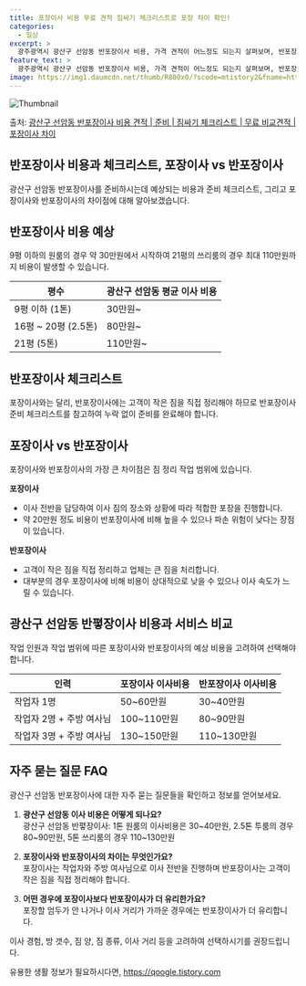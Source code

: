 ```yaml
---
title: 포장이사 비용 무료 견적 짐싸기 체크리스트로 포장 차이 확인!
categories:
  - 일상
excerpt: >
  광주광역시 광산구 선암동 반포장이사 비용, 가격 견적이 어느정도 되는지 살펴보며, 반포장이사를 준비함에 있어 짐싸기 준비 체크리스트가 무엇인지 보겠습니다. 마지막으로 포장이사와 차이점을 통해 무료 비교견적으로 어떤 것이 더 합리적인 선택인지 공유 드립니다.광산구 선암동 포장이사 견적 샘플 보기 👈 클릭광산구 선암동 포장이사 가격 살펴보기 👈 클릭광산구 선암동 반포장이사 평균 이사 비용평수광산구 선암동 평균 이사 비용원룸 이사9평 이하 (1톤)30만원~투룸/쓰리룸 이사16평 ~ 20평 (2.5톤)80만원~쓰리룸 이사21평 (5톤) ~110만원~우리집 무료 이사견적 받기 👈 클릭포장 vs 반포장: 어떤 가장 큰 차이점이 있을까?포장이사와 반포장이사의 가장 큰 차이점은 짐 정리 작업 범위에 있습니다.포장..
feature_text: >
  광주광역시 광산구 선암동 반포장이사 비용, 가격 견적이 어느정도 되는지 살펴보며, 반포장이사를 준비함에 있어 짐싸기 준비 체크리스트가 무엇인지 보겠습니다. 마지막으로 포장이사와 차이점을 통해 무료 비교견적으로 어떤 것이 더 합리적인 선택인지 공유 드립니다.광산구 선암동 포장이사 견적 샘플 보기 👈 클릭광산구 선암동 포장이사 가격 살펴보기 👈 클릭광산구 선암동 반포장이사 평균 이사 비용평수광산구 선암동 평균 이사 비용원룸 이사9평 이하 (1톤)30만원~투룸/쓰리룸 이사16평 ~ 20평 (2.5톤)80만원~쓰리룸 이사21평 (5톤) ~110만원~우리집 무료 이사견적 받기 👈 클릭포장 vs 반포장: 어떤 가장 큰 차이점이 있을까?포장이사와 반포장이사의 가장 큰 차이점은 짐 정리 작업 범위에 있습니다.포장..
image: https://img1.daumcdn.net/thumb/R800x0/?scode=mtistory2&fname=https%3A%2F%2Fblog.kakaocdn.net%2Fdn%2FdXdOHy%2FbtsHbVwDvYK%2F6K3soF1cCfSGSicK6938qk%2Fimg.webp
---
```


![Thumbnail](https://img1.daumcdn.net/thumb/R800x0/?scode=mtistory2&fname=https%3A%2F%2Fblog.kakaocdn.net%2Fdn%2FdXdOHy%2FbtsHbVwDvYK%2F6K3soF1cCfSGSicK6938qk%2Fimg.webp)

<p>출처: <a href="https://qoogle.tistory.com/9503" rel="dofollow">광산구 선암동 반포장이사 비용 견적 | 준비 | 짐싸기 체크리스트 | 무료 비교견적 | 포장이사 차이</a> </p>

## 반포장이사 비용과 체크리스트, 포장이사 vs 반포장이사

광산구 선암동 반포장이사를 준비하시는데 예상되는 비용과 준비 체크리스트, 그리고 포장이사와 반포장이사의 차이점에 대해 알아보겠습니다.

## 반포장이사 비용 예상

9평 이하의 원룸의 경우 약 30만원에서 시작하여 21평의 쓰리룸의 경우 최대 110만원까지 비용이 발생할 수 있습니다.

**평수** | **광산구 선암동 평균 이사 비용**  
---|---  
9평 이하 (1톤) | 30만원~  
16평 ~ 20평 (2.5톤) | 80만원~  
21평 (5톤) | 110만원~  
  
## **반포장이사 체크리스트**

포장이사와는 달리, 반포장이사에는 고객이 작은 짐을 직접 정리해야 하므로 반포장이사 준비 체크리스트를 참고하여 누락 없이 준비를 완료해야
합니다.

## 포장이사 vs 반포장이사

포장이사와 반포장이사의 가장 큰 차이점은 짐 정리 작업 범위에 있습니다.

**포장이사**

  * 이사 전반을 담당하여 이사 짐의 장소와 상황에 따라 적합한 포장을 진행합니다.
  * 약 20만원 정도 비용이 반포장이사에 비해 높을 수 있으나 파손 위험이 낮다는 장점이 있습니다.

**반포장이사**

  * 고객이 작은 짐을 직접 정리하고 업체는 큰 짐을 처리합니다.
  * 대부분의 경우 포장이사에 비해 비용이 상대적으로 낮을 수 있으나 이사 속도가 느릴 수 있습니다.

## **광산구 선암동 반폏장이사 비용과 서비스 비교**

작업 인원과 작업 범위에 따른 포장이사와 반포장이사의 예상 비용을 고려하여 선택해야 합니다.

**인력** | **포장이사 이사비용** | **반포장이사 이사비용**  
---|---|---  
작업자 1명 | 50~60만원 | 30~40만원  
작업자 2명 + 주방 여사님 | 100~110만원 | 80~90만원  
작업자 3명 + 주방 여사님 | 130~150만원 | 110~130만원  
  
## **자주 묻는 질문 FAQ**

광산구 선암동 반포장이사에 대한 자주 묻는 질문들을 확인하고 정보를 얻어보세요.

  1. **광산구 선암동 이사 비용은 어떻게 되나요?**  
광산구 선암동 반폏장이사: 1톤 원룸의 이사비용은 30~40만원, 2.5톤 투룸의 경우 80~90만원, 5톤 쓰리룸의 경우 110~130만원

  2. **포장이사와 반포장이사의 차이는 무엇인가요?**  
포장이사는 작업자와 주방 여사님으로 이사 전반을 진행하며 반포장이사는 고객이 작은 짐을 직접 정리해야 합니다.

  3. **어떤 경우에 포장이사보다 반포장이사가 더 유리한가요?**  
포장할 엄두가 안 나거나 이사 거리가 가까운 경우에는 반포장이사가 더 유리합니다.

이사 경험, 방 갯수, 짐 양, 짐 종류, 이사 거리 등을 고려하여 선택하시기를 권장드립니다.

 

유용한 생활 정보가 필요하시다면, <a href="https://qoogle.tistory.com" rel="dofollow">https://qoogle.tistory.com</a>


